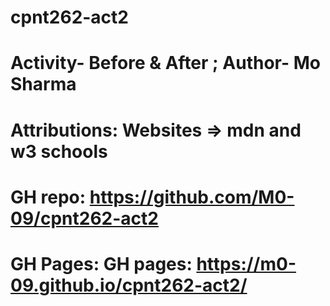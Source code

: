# cpnt262-act2

# Activity- Before & After ; Author- Mo Sharma

# Attributions: Websites => mdn and w3 schools

# GH repo: https://github.com/M0-09/cpnt262-act2

# GH Pages: GH pages: https://m0-09.github.io/cpnt262-act2/
